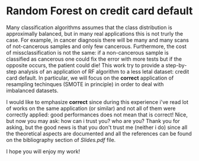 # Random Forest on credit card default

Many classification algorithms assumes that the class distribution is approximally balanced, but in many real applications this is not trurly the case. 
For example, in cancer diagnosis there will be many and many scans of not-cancerous samples and only few cancerous. Furthermore, the cost of 
missclassification is not the same: if a non-cancerous sample is classified as cancerous one could fix the error with more tests but if the 
opposite occurs, the patient could die!
This work try to provide a step-by-step analysis of an application of RF algorithm to a less letal dataset: credit card default.
In particular, we will focus on the **correct** application of resampling techinques (SMOTE in principle) in order to deal with imbalanced datasets.

I would like to emphasize **correct** since during this experience i've read lot of works on the same application (or similar) and not all of them 
were correctly applied: good performances does not mean that is correct!
Nice, but now you may ask: how can i trust you? who are you? Thank you for asking, but the good news is that you don't trust me (neither i do) 
since all the theoretical aspects are documented and all the references can be found on the bibliography section of *Slides.pdf* file.

I hope you will enjoy my work!
